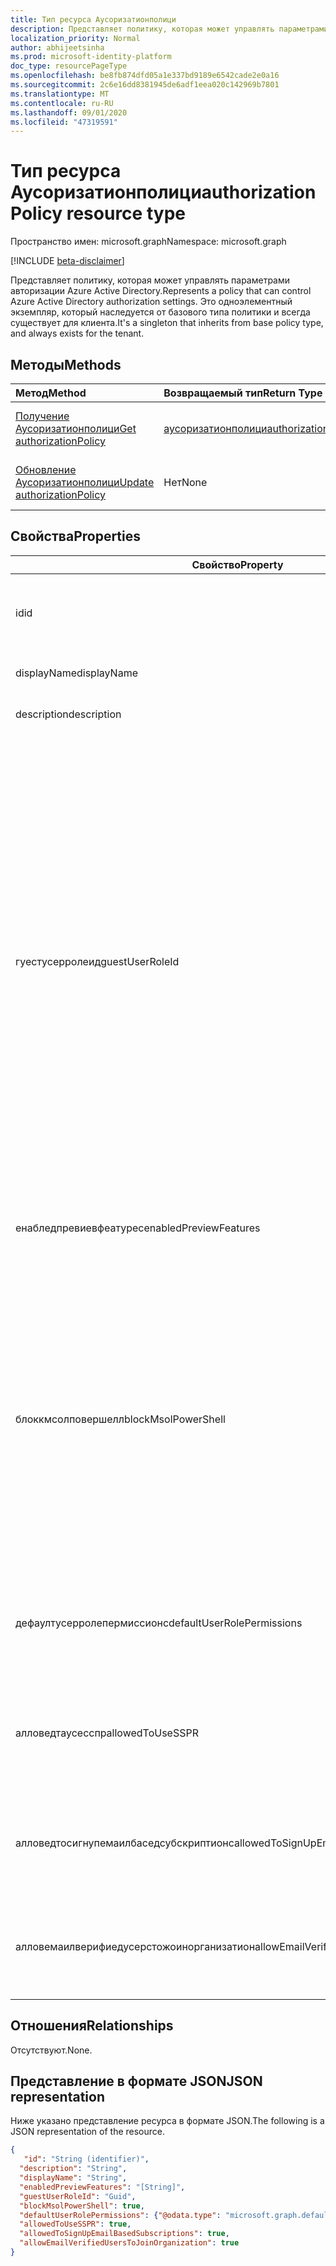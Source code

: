 ```yaml
---
title: Тип ресурса Аусоризатионполици
description: Представляет политику, которая может управлять параметрами авторизации Azure Active Directory.
localization_priority: Normal
author: abhijeetsinha
ms.prod: microsoft-identity-platform
doc_type: resourcePageType
ms.openlocfilehash: be8fb874dfd05a1e337bd9189e6542cade2e0a16
ms.sourcegitcommit: 2c6e16dd8381945de6adf1eea020c142969b7801
ms.translationtype: MT
ms.contentlocale: ru-RU
ms.lasthandoff: 09/01/2020
ms.locfileid: "47319591"
---
```

# <a name="authorizationpolicy-resource-type"></a><span data-ttu-id="231bb-103">Тип ресурса Аусоризатионполици</span><span class="sxs-lookup"><span data-stu-id="231bb-103">authorizationPolicy resource type</span></span>

<span data-ttu-id="231bb-104">Пространство имен: microsoft.graph</span><span class="sxs-lookup"><span data-stu-id="231bb-104">Namespace: microsoft.graph</span></span>

[!INCLUDE [beta-disclaimer](../../includes/beta-disclaimer.md)]

<span data-ttu-id="231bb-105">Представляет политику, которая может управлять параметрами авторизации Azure Active Directory.</span><span class="sxs-lookup"><span data-stu-id="231bb-105">Represents a policy that can control Azure Active Directory authorization settings.</span></span> <span data-ttu-id="231bb-106">Это одноэлементный экземпляр, который наследуется от базового типа политики и всегда существует для клиента.</span><span class="sxs-lookup"><span data-stu-id="231bb-106">It's a singleton that inherits from base policy type, and always exists for the tenant.</span></span> 

## <a name="methods"></a><span data-ttu-id="231bb-107">Методы</span><span class="sxs-lookup"><span data-stu-id="231bb-107">Methods</span></span>

| <span data-ttu-id="231bb-108">Метод</span><span class="sxs-lookup"><span data-stu-id="231bb-108">Method</span></span>       | <span data-ttu-id="231bb-109">Возвращаемый тип</span><span class="sxs-lookup"><span data-stu-id="231bb-109">Return Type</span></span> | <span data-ttu-id="231bb-110">Описание</span><span class="sxs-lookup"><span data-stu-id="231bb-110">Description</span></span> |
|:-------------|:------------|:------------|
| [<span data-ttu-id="231bb-111">Получение Аусоризатионполици</span><span class="sxs-lookup"><span data-stu-id="231bb-111">Get authorizationPolicy</span></span>](../api/authorizationpolicy-get.md) | [<span data-ttu-id="231bb-112">аусоризатионполици</span><span class="sxs-lookup"><span data-stu-id="231bb-112">authorizationPolicy</span></span>](authorizationpolicy.md) | <span data-ttu-id="231bb-113">Чтение объекта Аусоризатионполици.</span><span class="sxs-lookup"><span data-stu-id="231bb-113">Read the authorizationPolicy object.</span></span> |
| [<span data-ttu-id="231bb-114">Обновление Аусоризатионполици</span><span class="sxs-lookup"><span data-stu-id="231bb-114">Update authorizationPolicy</span></span>](../api/authorizationpolicy-update.md) | <span data-ttu-id="231bb-115">Нет</span><span class="sxs-lookup"><span data-stu-id="231bb-115">None</span></span> | <span data-ttu-id="231bb-116">Обновление объекта Аусоризатионполици.</span><span class="sxs-lookup"><span data-stu-id="231bb-116">Update the authorizationPolicy object.</span></span> |

## <a name="properties"></a><span data-ttu-id="231bb-117">Свойства</span><span class="sxs-lookup"><span data-stu-id="231bb-117">Properties</span></span>  
| <span data-ttu-id="231bb-118">Свойство</span><span class="sxs-lookup"><span data-stu-id="231bb-118">Property</span></span> | <span data-ttu-id="231bb-119">Тип</span><span class="sxs-lookup"><span data-stu-id="231bb-119">Type</span></span> | <span data-ttu-id="231bb-120">Описание</span><span class="sxs-lookup"><span data-stu-id="231bb-120">Description</span></span> | 
|-|-|-|
|<span data-ttu-id="231bb-121">id</span><span class="sxs-lookup"><span data-stu-id="231bb-121">id</span></span>|<span data-ttu-id="231bb-122">String</span><span class="sxs-lookup"><span data-stu-id="231bb-122">String</span></span>| <span data-ttu-id="231bb-123">Идентификатор политики авторизации.</span><span class="sxs-lookup"><span data-stu-id="231bb-123">ID of the authorization policy.</span></span> <span data-ttu-id="231bb-124">Обязательно.</span><span class="sxs-lookup"><span data-stu-id="231bb-124">Required.</span></span> <span data-ttu-id="231bb-125">Только для чтения.</span><span class="sxs-lookup"><span data-stu-id="231bb-125">Read-only.</span></span>| 
|<span data-ttu-id="231bb-126">displayName</span><span class="sxs-lookup"><span data-stu-id="231bb-126">displayName</span></span>|<span data-ttu-id="231bb-127">String</span><span class="sxs-lookup"><span data-stu-id="231bb-127">String</span></span>| <span data-ttu-id="231bb-128">Отображаемое имя для этой политики.</span><span class="sxs-lookup"><span data-stu-id="231bb-128">Display name for this policy.</span></span> |  
|<span data-ttu-id="231bb-129">description</span><span class="sxs-lookup"><span data-stu-id="231bb-129">description</span></span>|<span data-ttu-id="231bb-130">String</span><span class="sxs-lookup"><span data-stu-id="231bb-130">String</span></span>| <span data-ttu-id="231bb-131">Описание этой политики.</span><span class="sxs-lookup"><span data-stu-id="231bb-131">Description of this policy.</span></span>|  
|<span data-ttu-id="231bb-132">гуестусерролеид</span><span class="sxs-lookup"><span data-stu-id="231bb-132">guestUserRoleId</span></span>|<span data-ttu-id="231bb-133">Guid</span><span class="sxs-lookup"><span data-stu-id="231bb-133">Guid</span></span>| <span data-ttu-id="231bb-134">Представляет templateId роли для роли, которая должна быть выделена пользователю "гость".</span><span class="sxs-lookup"><span data-stu-id="231bb-134">Represents role templateId for the role that should be granted to guest user.</span></span> <span data-ttu-id="231bb-135">Обратитесь к [списку унифиедроледефинитионс](https://docs.microsoft.com/graph/api/rbacapplication-list-roledefinitions?view=graph-rest-beta&tabs=http) , чтобы найти список доступных шаблонов ролей.</span><span class="sxs-lookup"><span data-stu-id="231bb-135">Refer to [List unifiedRoleDefinitions](https://docs.microsoft.com/graph/api/rbacapplication-list-roledefinitions?view=graph-rest-beta&tabs=http) to find the list of available role templates.</span></span> <span data-ttu-id="231bb-136">В настоящее время поддерживаются следующие роли: пользователь (a0b1b346-4d3e-4e8b-98f8-753987be4970), гость (10dae51f-b6af-4016-8d66-8c2a99b929b3) и незащищенный гостевой пользователь (2af84b1e-32c8-42b7-82bc-daa82404023b).</span><span class="sxs-lookup"><span data-stu-id="231bb-136">Currently following roles are supported: User (a0b1b346-4d3e-4e8b-98f8-753987be4970), Guest User (10dae51f-b6af-4016-8d66-8c2a99b929b3), and Restricted Guest User (2af84b1e-32c8-42b7-82bc-daa82404023b).</span></span> | 
|<span data-ttu-id="231bb-137">енабледпревиевфеатурес</span><span class="sxs-lookup"><span data-stu-id="231bb-137">enabledPreviewFeatures</span></span>|<span data-ttu-id="231bb-138">Коллекция (String)</span><span class="sxs-lookup"><span data-stu-id="231bb-138">Collection(string)</span></span>| <span data-ttu-id="231bb-139">Список компонентов, включенных для закрытой предварительной версии в клиенте.</span><span class="sxs-lookup"><span data-stu-id="231bb-139">List of features enabled for private preview on the tenant.</span></span> | 
|<span data-ttu-id="231bb-140">блоккмсолповершелл</span><span class="sxs-lookup"><span data-stu-id="231bb-140">blockMsolPowerShell</span></span>|<span data-ttu-id="231bb-141">Boolean</span><span class="sxs-lookup"><span data-stu-id="231bb-141">Boolean</span></span>| <span data-ttu-id="231bb-142">Чтобы отключить использование MSOL PowerShell, установите для этого свойства значение true.</span><span class="sxs-lookup"><span data-stu-id="231bb-142">To disable the use of MSOL PowerShell set this property to true.</span></span> <span data-ttu-id="231bb-143">Если задано значение true, также будет отключен доступ пользователей к устаревшей конечной точке службы, используемой MSOL PowerShell.</span><span class="sxs-lookup"><span data-stu-id="231bb-143">Setting to true will also disable user-based access to the legacy service endpoint used by MSOL PowerShell.</span></span> <span data-ttu-id="231bb-144">Это не повлияет на Azure AD Connect или Microsoft Graph.</span><span class="sxs-lookup"><span data-stu-id="231bb-144">This does not affect Azure AD Connect or Microsoft Graph.</span></span> | 
|<span data-ttu-id="231bb-145">дефаултусерролепермиссионс</span><span class="sxs-lookup"><span data-stu-id="231bb-145">defaultUserRolePermissions</span></span>|[<span data-ttu-id="231bb-146">дефаултусерролепермиссионс</span><span class="sxs-lookup"><span data-stu-id="231bb-146">defaultUserRolePermissions</span></span>](defaultUserRolePermissions.md)| <span data-ttu-id="231bb-147">Задает определенные настраиваемые разрешения для роли пользователя по умолчанию.</span><span class="sxs-lookup"><span data-stu-id="231bb-147">Specifies certain customizable permissions for default user role.</span></span> | 
|<span data-ttu-id="231bb-148">алловедтаусесспр</span><span class="sxs-lookup"><span data-stu-id="231bb-148">allowedToUseSSPR</span></span>|<span data-ttu-id="231bb-149">Boolean</span><span class="sxs-lookup"><span data-stu-id="231bb-149">Boolean</span></span>| <span data-ttu-id="231bb-150">Указывает, можно ли использовать функцию самостоятельного сброса пароля для пользователей клиента.</span><span class="sxs-lookup"><span data-stu-id="231bb-150">Indicates whether the Self-Serve Password Reset feature can be used by users on the tenant.</span></span> | 
|<span data-ttu-id="231bb-151">алловедтосигнупемаилбаседсубскриптионс</span><span class="sxs-lookup"><span data-stu-id="231bb-151">allowedToSignUpEmailBasedSubscriptions</span></span>|<span data-ttu-id="231bb-152">Boolean</span><span class="sxs-lookup"><span data-stu-id="231bb-152">Boolean</span></span>| <span data-ttu-id="231bb-153">Указывает, могут ли пользователи регистрироваться на почтовые подписки.</span><span class="sxs-lookup"><span data-stu-id="231bb-153">Indicates whether users can sign up for email based subscriptions.</span></span> | 
|<span data-ttu-id="231bb-154">алловемаилверифиедусерстожоинорганизатион</span><span class="sxs-lookup"><span data-stu-id="231bb-154">allowEmailVerifiedUsersToJoinOrganization</span></span>|<span data-ttu-id="231bb-155">Boolean</span><span class="sxs-lookup"><span data-stu-id="231bb-155">Boolean</span></span>| <span data-ttu-id="231bb-156">Указывает, может ли пользователь присоединиться к клиенту по проверке электронной почты.</span><span class="sxs-lookup"><span data-stu-id="231bb-156">Indicates whether a user can join the tenant by email validation.</span></span> | 


## <a name="relationships"></a><span data-ttu-id="231bb-157">Отношения</span><span class="sxs-lookup"><span data-stu-id="231bb-157">Relationships</span></span>
<span data-ttu-id="231bb-158">Отсутствуют.</span><span class="sxs-lookup"><span data-stu-id="231bb-158">None.</span></span>

## <a name="json-representation"></a><span data-ttu-id="231bb-159">Представление в формате JSON</span><span class="sxs-lookup"><span data-stu-id="231bb-159">JSON representation</span></span>

<span data-ttu-id="231bb-160">Ниже указано представление ресурса в формате JSON.</span><span class="sxs-lookup"><span data-stu-id="231bb-160">The following is a JSON representation of the resource.</span></span>

<!-- {
  "blockType": "resource",
  "optionalProperties": [

  ],
  "@odata.type": "microsoft.graph.authorizationPolicy",
  "baseType": "",
  "keyProperty": "id"
}-->

```json
{
   "id": "String (identifier)",
  "description": "String",
  "displayName": "String",
  "enabledPreviewFeatures": "[String]",
  "guestUserRoleId": "Guid",
  "blockMsolPowerShell": true,
  "defaultUserRolePermissions": {"@odata.type": "microsoft.graph.defaultUserRolePermissions"},
  "allowedToUseSSPR": true,
  "allowedToSignUpEmailBasedSubscriptions": true,
  "allowEmailVerifiedUsersToJoinOrganization": true
}
```
